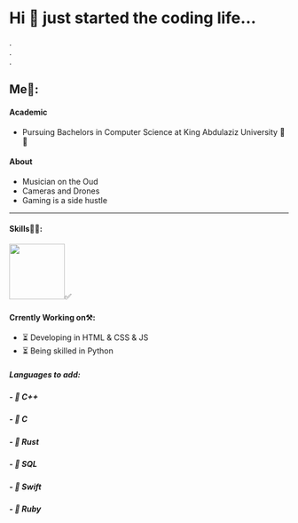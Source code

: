 # Hi 👋 just started the coding life...
.   
.   
. 
## Me🦖: 
#### Academic
- Pursuing Bachelors in Computer Science at King Abdulaziz University 📗💚

#### About
- Musician on the Oud
- Cameras and Drones 
- Gaming is a side hustle   

---

#### Skills🤹‍♂️:
[comment]: java->
<img src="https://github.com/aboddy67/aboddy67/assets/72586686/ad53d57a-23f7-4137-94a7-fb70c18bdd47" width="100" height="100" />✅

#### Crrently Working on⚒️: 
- ⏳ Developing in HTML & CSS & JS
- ⏳ Being skilled in Python


##### Languages to add: 
##### - 🔮 C++
##### - 🔮 C
##### - 🔮 Rust
##### - 🔮 SQL
##### - 🔮 Swift
##### - 🔮 Ruby
